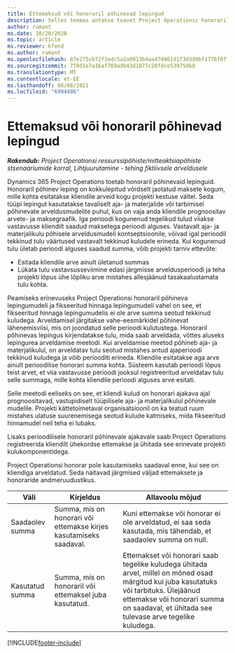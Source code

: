 ```yaml
---
title: Ettemaksud või honoraril põhinevad lepingud
description: Selles teemas antakse teavet Project Operationsi honoraril põhinevaid lepingumudelite ja ettemaksu kohta.
author: rumant
ms.date: 10/20/2020
ms.topic: article
ms.reviewer: kfend
ms.author: rumant
ms.openlocfilehash: 87e275cb72f1edc5a2a9913b4aa47d461d1f3d3d9bf177bf0ffba8b463f4ce01
ms.sourcegitcommit: 7f8d1e7a16af769adb43d1877c28fdce53975db8
ms.translationtype: MT
ms.contentlocale: et-EE
ms.lasthandoff: 08/06/2021
ms.locfileid: "6994406"
---
```

# <a name="advances-and-retainer-based-contracts"></a>Ettemaksud või honoraril põhinevad lepingud


_**Rakendub:** Project Operationsi ressurssipõhiste/mitteaktsiapõhiste stsenaariumide korral,  Lihtjuurutamine - tehing fiktiivsele arveldusele_

Dynamics 365 Project Operations toetab honoraril põhinevaid lepinguid. Honoraril põhinev leping on kokkulepitud võrdselt jaotatud maksete kogum, mille kohta esitatakse kliendile arveid kogu projekti kestuse vältel. Seda tüüpi lepingut kasutatakse tavaliselt aja- ja materjalide või tarbimisel põhinevate arveldusmudelite puhul, kus on vaja anda kliendile prognoositav arvete- ja maksegraafik. Iga perioodi kogunenud tegelikud tulud viiakse vastavusse kliendilt saadud maksetega perioodi alguses. Vastavalt aja- ja materjalikulu põhisele arveldusmudeli kontseptsioonile, võivad igal perioodil tekkinud tulu väärtused vastavalt tekkinud kuludele erineda. Kui kogunenud tulu ületab perioodi alguses saadud summa, võib projekti tarniv ettevõte:

- Esitada kliendile arve ainult ületanud summas 
- Lükata tulu vastavsusseviimine edasi järgmisse arveldusperioodi ja teha projekti lõpus ühe lõpliku arve mistahes allesjäänud tasakaalustamata tulu kohta.

Peamiseks erinevuseks Project Operationsi honoraril põhineva lepingumudeli ja fikseeritud hinnaga lepingumudeli vahel on see, et fikseeritud hinnaga lepingumudelis ei ole arve summa seotud tekkinud kuludega. Arveldamisel järgitakse vahe-eesmärkidel põhinevat lähenemisviisi, mis on joondatud selle perioodi kulutustega. Honoraril põhinevas lepingus kirjendatakse tulu, mida saab arveldada, võttes aluseks lepingurea arveldamise meetodi. Kui arveldamise meetod põhineb aja- ja materjalikulul, on arveldatav tulu seotud mistahes antud ajaperioodi tekkinud kuludega ja võib periooditi erineda. Kliendile esitatakse aga arve ainult perioodilise honorari summa kohta. Süsteem kasutab perioodi lõpus teist arvet, et viia vastavusse perioodi jooksul registreeritud arveldatav tulu selle summaga, mille kohta kliendile perioodi alguses arve esitati.

Selle meetodi eeliseks on see, et kliendi kulud on honorari ajakava ajal prognoositavad, vastupidiselt tüüpilisele aja- ja materjalikulul põhinevale mudelile. Projekti kättetoimetaval organisatsioonil on ka teatud ruum mistahes ulatuse suurenemisega seotud kulude katmiseks, mida fikseeritud hinnamudel neil teha ei lubaks.

Lisaks perioodilisele honoraril põhinevale ajakavale saab Project Operations registreerida kliendilt ühekordse ettemakse ja ühitada see erinevate projekti kulukomponentidega.

Project Operationsi honorar pole kasutamiseks saadaval enne, kui see on kliendiga arveldatud. Seda näitavad järgmised väljad ettemaksete ja honoraride andmeruudustikus.

| Väli | Kirjeldus | Allavoolu mõjud |
| --- | --- | --- |
| Saadaolev summa | Summa, mis on honorari või ettemakse kirjes kasutamiseks saadaval. | Kuni ettemakse või honorar ei ole arveldatud, ei saa seda kasutada, mis tähendab, et saadaolev summa on null. |
| Kasutatud summa | Summa, mis on honoraril või ettemaksel juba kasutatud. | Ettemakset või honorari saab tegelike kuludega ühitada arvel, millel on mõned osad märgitud kui juba kasutatuks või tarbituks. Ülejäänud ettemakse või honorari summa on saadaval, et ühitada see tulevase arve tegelike kuludega. |


[!INCLUDE[footer-include](../../includes/footer-banner.md)]